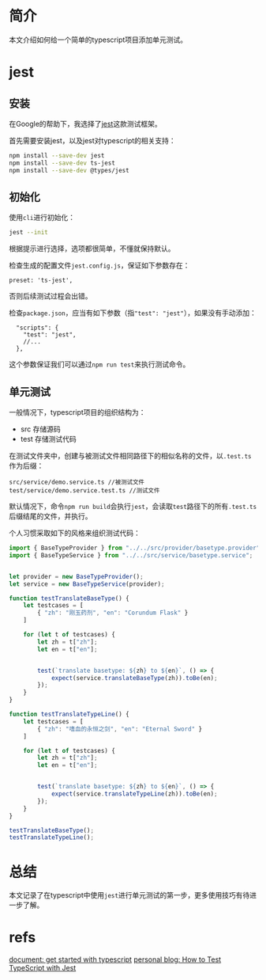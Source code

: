 # 简介
本文介绍如何给一个简单的typescript项目添加单元测试。

# jest
## 安装
在Google的帮助下，我选择了[jest](https://jestjs.io/)这款测试框架。

首先需要安装jest，以及jest对typescript的相关支持：
```bash
npm install --save-dev jest
npm install --save-dev ts-jest
npm install --save-dev @types/jest
```

## 初始化
使用`cli`进行初始化：
```bash
jest --init
```
根据提示进行选择，选项都很简单，不懂就保持默认。

检查生成的配置文件`jest.config.js`，保证如下参数存在：
```
preset: 'ts-jest',
```
否则后续测试过程会出错。

检查`package.json`，应当有如下参数（指`"test": "jest"`），如果没有手动添加：
```
  "scripts": {
    "test": "jest",
    //...
  },
```

这个参数保证我们可以通过`npm run test`来执行测试命令。

## 单元测试
一般情况下，typescript项目的组织结构为：
- src 存储源码
- test 存储测试代码

在测试文件夹中，创建与被测试文件相同路径下的相似名称的文件，以`.test.ts`作为后缀：
```
src/service/demo.service.ts //被测试文件
test/service/demo.service.test.ts //测试文件
```

默认情况下，命令`npm run build`会执行`jest`，会读取`test`路径下的所有`.test.ts`后缀结尾的文件，并执行。

个人习惯采取如下的风格来组织测试代码：
```ts
import { BaseTypeProvider } from "../../src/provider/basetype.provider";
import { BaseTypeService } from "../../src/service/basetype.service";


let provider = new BaseTypeProvider();
let service = new BaseTypeService(provider);

function testTranslateBaseType() {
    let testcases = [
        { "zh": "刚玉药剂", "en": "Corundum Flask" }
    ]

    for (let t of testcases) {
        let zh = t["zh"];
        let en = t["en"];


        test(`translate basetype: ${zh} to ${en}`, () => {
            expect(service.translateBaseType(zh)).toBe(en);
        });
    }
}

function testTranslateTypeLine() {
    let testcases = [
        { "zh": "嗜血的永恒之剑", "en": "Eternal Sword" }
    ]

    for (let t of testcases) {
        let zh = t["zh"];
        let en = t["en"];


        test(`translate basetype: ${zh} to ${en}`, () => {
            expect(service.translateTypeLine(zh)).toBe(en);
        });
    }
}

testTranslateBaseType();
testTranslateTypeLine();
```

# 总结
本文记录了在typescript中使用`jest`进行单元测试的第一步，更多使用技巧有待进一步了解。

# refs
[document: get started with typescript](https://jestjs.io/docs/getting-started#using-typescript)
[personal blog: How to Test TypeScript with Jest](https://medium.com/nerd-for-tech/testing-typescript-with-jest-290eaee9479d)